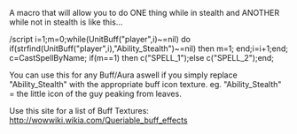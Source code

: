 A macro that will allow you to do ONE thing while in stealth and ANOTHER while not in stealth is like this...

/script i=1;m=0;while(UnitBuff("player",i)~=nil) do if(strfind(UnitBuff("player",i),"Ability_Stealth")~=nil) then m=1; end;i=i+1;end; c=CastSpellByName; if(m==1) then c("SPELL_1");else c("SPELL_2");end;

You can use this for any Buff/Aura aswell if you simply replace "Ability_Stealth" with the appropriate buff icon texture. eg. "Ability_Stealth" = the little icon of the guy peaking from leaves.

Use this site for a list of Buff Textures:
http://wowwiki.wikia.com/Queriable_buff_effects